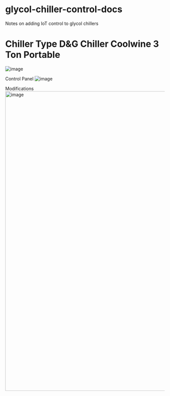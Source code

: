 # glycol-chiller-control-docs
Notes on adding IoT control to glycol chillers

# Chiller Type D&G Chiller Coolwine 3 Ton Portable
![image](https://user-images.githubusercontent.com/20520978/165813427-b0ad34f4-8782-465e-b72d-ccdabe35f2a8.png)

Control Panel
![image](https://user-images.githubusercontent.com/20520978/165813843-b4c65db5-52cd-4ad4-8666-46ebfdcb1e76.png)

Modifications
<img width="943" alt="image" src="https://user-images.githubusercontent.com/20520978/165813980-018bc76c-6396-476f-86da-64ba88399fc0.png">

